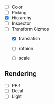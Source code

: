 - [ ] Color
- [ ] Picking
- [x] Hierarchy
- [ ] Inspector
- [ ] Transform Gizmos
  - [x] translation
  - [ ] rotaion
  - [ ] scale



## Rendering

- [ ] PBR
- [ ] Decal
- [ ] Light
